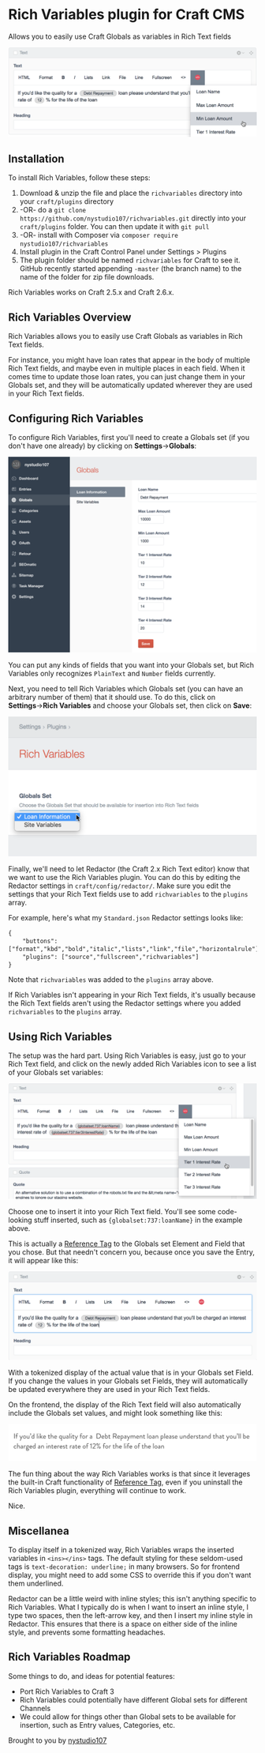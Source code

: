 # Rich Variables plugin for Craft CMS

Allows you to easily use Craft Globals as variables in Rich Text fields

![Screenshot](resources/screenshots/richvariables00.png)

## Installation

To install Rich Variables, follow these steps:

1. Download & unzip the file and place the `richvariables` directory into your `craft/plugins` directory
2.  -OR- do a `git clone https://github.com/nystudio107/richvariables.git` directly into your `craft/plugins` folder.  You can then update it with `git pull`
3.  -OR- install with Composer via `composer require nystudio107/richvariables`
4. Install plugin in the Craft Control Panel under Settings > Plugins
5. The plugin folder should be named `richvariables` for Craft to see it.  GitHub recently started appending `-master` (the branch name) to the name of the folder for zip file downloads.

Rich Variables works on Craft 2.5.x and Craft 2.6.x.

## Rich Variables Overview

Rich Variables allows you to easily use Craft Globals as variables in Rich Text fields.

For instance, you might have loan rates that appear in the body of multiple Rich Text fields, and maybe even in multiple places in each field. When it comes time to update those loan rates, you can just change them in your Globals set, and they will be automatically updated wherever they are used in your Rich Text fields.

## Configuring Rich Variables

To configure Rich Variables, first you'll need to create a Globals set (if you don't have one already) by clicking on **Settings**→**Globals**:

![Screenshot](resources/screenshots/richvariables01.png)

You can put any kinds of fields that you want into your Globals set, but Rich Variables only recognizes `PlainText` and `Number` fields currently.

Next, you need to tell Rich Variables which Globals set (you can have an arbitrary number of them) that it should use. To do this, click on **Settings**→**Rich Variables** and choose your Globals set, then click on **Save**:

![Screenshot](resources/screenshots/richvariables02.png)

Finally, we'll need to let Redactor (the Craft 2.x Rich Text editor) know that we want to use the Rich Variables plugin. You can do this by editing the Redactor settings in `craft/config/redactor/`. Make sure you edit the settings that your Rich Text fields use to add `richvariables` to the `plugins` array.

For example, here's what my `Standard.json` Redactor settings looks like:

    {
        "buttons": ["format","kbd","bold","italic","lists","link","file","horizontalrule"],
        "plugins": ["source","fullscreen","richvariables"]
    }

Note that `richvariables` was added to the `plugins` array above.

If Rich Variables isn't appearing in your Rich Text fields, it's usually because the Rich Text fields aren't using the Redactor settings where you added `richvariables` to the `plugins` array.

## Using Rich Variables

The setup was the hard part. Using Rich Variables is easy, just go to your Rich Text field, and click on the newly added Rich Variables icon to see a list of your Globals set variables:

![Screenshot](resources/screenshots/richvariables03.png)

Choose one to insert it into your Rich Text field. You'll see some code-looking stuff inserted, such as `{globalset:737:loanName}` in the example above.

This is actually a [Reference Tag](https://craftcms.com/docs/reference-tags) to the Globals set Element and Field that you chose. But that needn't concern you, because once you save the Entry, it will appear like this:

![Screenshot](resources/screenshots/richvariables04.png)

With a tokenized display of the actual value that is in your Globals set Field. If you change the values in your Globals set Fields, they will automatically be updated everywhere they are used in your Rich Text fields.

On the frontend, the display of the Rich Text field will also automatically include the Globals set values, and might look something like this:

![Screenshot](resources/screenshots/richvariables05.png)

The fun thing about the way Rich Variables works is that since it leverages the built-in Craft functionality of [Reference Tag](https://craftcms.com/docs/reference-tags), even if you uninstall the Rich Variables plugin, everything will continue to work.

Nice.

## Miscellanea

To display itself in a tokenized way, Rich Variables wraps the inserted variables in `<ins></ins>` tags. The default styling for these seldom-used tags is `text-decoration: underline;` in many browsers. So for frontend display, you might need to add some CSS to override this if you don't want them underlined.

Redactor can be a little weird with inline styles; this isn't anything specific to Rich Variables. What I typically do is when I want to insert an inline style, I type two spaces, then the left-arrow key, and then I insert my inline style in Redactor. This ensures that there is a space on either side of the inline style, and prevents some formatting headaches.

## Rich Variables Roadmap

Some things to do, and ideas for potential features:

* Port Rich Variables to Craft 3
* Rich Variables could potentially have different Global sets for different Channels
* We could allow for things other than Global sets to be available for insertion, such as Entry values, Categories, etc.

Brought to you by [nystudio107](https://nystudio107.com)
